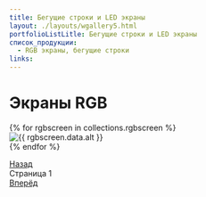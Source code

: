 ```yaml
---
title: Бегущие строки и LED экраны
layout: ./layouts/wgallery5.html
portfolioListLitle: Бегущие строки и LED экраны
список_продукции:
  - RGB экраны, бегущие строки
links:
---
```


<h1 id="1">Экраны RGB
</h1>
<div class="portfolio_works_container">
<div class="portfolio_works__grid5__1row">
{% for rgbscreen in collections.rgbscreen %}
<div
class="portfolio_works_wrapper"
data-name="{{ rgbscreen.data.name }}"
data-description="{{ rgbscreen.data.description }}"
>
<div class="portfolio_works_imgcontainer">
<img src="{{ rgbscreen.data.img }}" alt="{{ rgbscreen.data.alt }}" />
</div>
</div>
{% endfor %}
</div>
<div class="portfolio_works__grid-description">
<p class="portfolio_works__grid5__1row-description-title"></p>
<p class="portfolio_works__grid5__1row-description-sub"></p>
</div>
</div>
<div class="pagination">
<a href="#1" class="pagination-prev5">Назад</a>
<div class="pagination-page">
Страница <span class="pagination-page-num5">1</span>
</div>
<a href="#1" class="pagination-next5">Вперёд</a>
</div>
